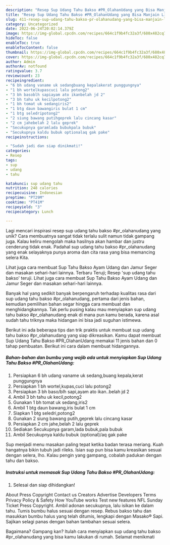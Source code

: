 ```yaml
---
description: "Resep Sup Udang Tahu Bakso #PR_OlahanUdang yang Bisa Manjain Lidah"
title: "Resep Sup Udang Tahu Bakso #PR_OlahanUdang yang Bisa Manjain Lidah"
slug: 411-resep-sup-udang-tahu-bakso-pr-olahanudang-yang-bisa-manjain-lidah
category: Uncategorized
date: 2022-06-24T20:02:14.379Z
image: https://img-global.cpcdn.com/recipes/664c1f9b4fc32a3f/680x482cq70/sup-udang-tahu-bakso-pr_olahanudang-foto-resep-utama.jpg
hideToc: false
enableToc: true
enableTocContent: false
thumbnail: https://img-global.cpcdn.com/recipes/664c1f9b4fc32a3f/680x482cq70/sup-udang-tahu-bakso-pr_olahanudang-foto-resep-utama.jpg
cover: https://img-global.cpcdn.com/recipes/664c1f9b4fc32a3f/680x482cq70/sup-udang-tahu-bakso-pr_olahanudang-foto-resep-utama.jpg
author: Admin
authorAv: notfound
ratingvalue: 3.7
reviewcount: 23
recipeingredient:
- "6 bh udang vaname uk sedangbuang kepalakerat punggungnya"
- "1 bh wortelkupascuci lalu potong2"
- "3 bh basoblh sapiayam ato ikanbelah jd 2"
- "3 bh tahu uk kecilpotong2"
- "1 bh tomat uk sedangiris2"
- "1 btg daun bawangiris bulat 1 cm"
- "1 btg seledripotong2"
- "2 siung bawang putihgeprek lalu cincang kasar"
- "2 cm jahebelah 2 lalu geprek"
- "Secukupnya garamlada bubukpala bubuk"
- "Secukupnya kaldu bubuk optionalaq gak pake"
recipeinstructions:

- "Sudah jadi dan siap dinikmati!"
categories:
- Resep
tags:
- sup
- udang
- tahu

katakunci: sup udang tahu 
nutrition: 248 calories
recipecuisine: Indonesian
preptime: "PT29M"
cooktime: "PT41M"
recipeyield: "3"
recipecategory: Lunch

---
```





Lagi mencari inspirasi resep sup udang tahu bakso #pr_olahanudang yang unik? Cara membuatnya sangat tidak terlalu sulit namun tidak gampang juga. Kalau keliru mengolah maka hasilnya akan hambar dan justru cenderung tidak enak. Padahal sup udang tahu bakso #pr_olahanudang yang enak selayaknya punya aroma dan cita rasa yang bisa memancing selera Kita.





Lihat juga cara membuat Sup Tahu Bakso Ayam Udang dan Jamur Seger dan masakan sehari-hari lainnya. Terbaru Teruji; Resep &#39;sup udang tahu bakso&#39; teruji. Lihat juga cara membuat Sup Tahu Bakso Ayam Udang dan Jamur Seger dan masakan sehari-hari lainnya.

Banyak hal yang sedikit banyak berpengaruh terhadap kualitas rasa dari sup udang tahu bakso #pr_olahanudang, pertama dari jenis bahan, kemudian pemilihan bahan segar hingga cara membuat dan menghidangkannya. Tak perlu pusing kalau mau menyiapkan sup udang tahu bakso #pr_olahanudang enak di mana pun kamu berada, karena asal sudah tahu triknya maka hidangan ini bisa jadi suguhan istimewa.






Berikut ini ada beberapa tips dan trik praktis untuk membuat sup udang tahu bakso #pr_olahanudang yang siap dikreasikan. Kamu dapat membuat Sup Udang Tahu Bakso #PR_OlahanUdang memakai 11 jenis bahan dan 0 tahap pembuatan. Berikut ini cara dalam membuat hidangannya.

<!--inarticleads1-->

##### Bahan-bahan dan bumbu yang wajib ada untuk menyiapkan Sup Udang Tahu Bakso #PR_OlahanUdang:

1. Persiapkan 6 bh udang vaname uk sedang,buang kepala,kerat punggungnya
1. Persiapkan 1 bh wortel,kupas,cuci lalu potong2
1. Persiapkan 3 bh baso/blh sapi,ayam ato ikan..belah jd 2
1. Ambil 3 bh tahu uk kecil,potong2
1. Gunakan 1 bh tomat uk sedang,iris2
1. Ambil 1 btg daun bawang,iris bulat 1 cm
1. Siapkan 1 btg seledri,potong2
1. Gunakan 2 siung bawang putih,geprek lalu cincang kasar
1. Persiapkan 2 cm jahe,belah 2 lalu geprek
1. Sediakan Secukupnya garam,lada bubuk,pala bubuk
1. Ambil Secukupnya kaldu bubuk (optional)/aq gak pake


Sup menjadi menu masakan paling tepat ketika badan terasa meriang. Kuah hangatnya bikin tubuh jadi rileks. Isian sup pun bisa kamu kreasikan sesuai dengan selera, lho. Kalau pengin yang gampang, cobalah padukan dengan tahu dan bakso. 

<!--inarticleads2-->

##### Instruksi untuk memasak Sup Udang Tahu Bakso #PR_OlahanUdang:


1. Selesai dan siap dihidangkan!

About Press Copyright Contact us Creators Advertise Developers Terms Privacy Policy &amp; Safety How YouTube works Test new features NFL Sunday Ticket Press Copyright. Ambil adonan secukupnya, lalu isikan ke dalam tahu. Tumis bumbu halus sesuai dengan resep. Rebus bakso tahu dan masukkan bumbu halus yang telah ditumis, lengkapi dengan Masako® Sapi. Sajikan selagi panas dengan bahan tambahan sesuai selera. 

Bagaimana? Gampang kan? Itulah cara menyiapkan sup udang tahu bakso #pr_olahanudang yang bisa kamu lakukan di rumah. Selamat menikmati
